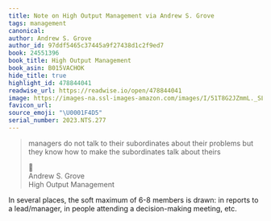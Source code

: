 ```yaml
---
title: Note on High Output Management via Andrew S. Grove
tags: management
canonical:
author: Andrew S. Grove
author_id: 97ddf5465c37445a9f27438d1c2f9ed7
book: 24551396
book_title: High Output Management
book_asin: B015VACHOK
hide_title: true
highlight_id: 478844041
readwise_url: https://readwise.io/open/478844041
image: https://images-na.ssl-images-amazon.com/images/I/51T8G2JZmmL._SL200_.jpg
favicon_url:
source_emoji: "\U0001F4D5"
serial_number: 2023.NTS.277
---
```

> managers do not talk to their subordinates about their problems but they know how to make the subordinates talk about theirs
> <div class="quoteback-footer"><div class="quoteback-avatar"><span class="mini-emoji"> 📕</span></div><div class="quoteback-metadata"><div class="metadata-inner"><span style="display:none">FROM:</span><div aria-label="Andrew S. Grove" class="quoteback-author"> Andrew S. Grove</div><div aria-label="High Output Management" class="quoteback-title"> High Output Management</div></div></div></div>

In several places, the soft maximum of 6-8 members is drawn: in reports to a lead/manager, in people attending a decision-making meeting, etc.